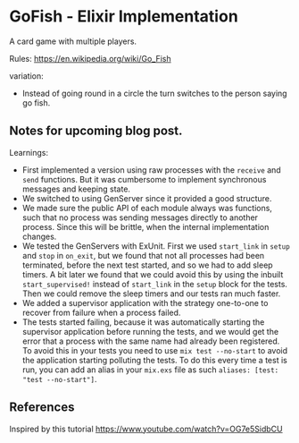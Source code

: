 # GoFish - Elixir Implementation

A card game with multiple players.

Rules:
https://en.wikipedia.org/wiki/Go_Fish

variation:
- Instead of going round in a circle the turn switches to the person saying go fish.

## Notes for upcoming blog post.

Learnings:
- First implemented a version using raw processes with the `receive` and `send` functions. But it was cumbersome to implement synchronous messages and keeping state.
- We switched to using GenServer since it provided a good structure.
- We made sure the public API of each module always was functions, such that no process was sending messages directly to another process. Since this will be brittle, when the internal implementation changes.
- We tested the GenServers with ExUnit. First we used `start_link` in `setup` and `stop` in `on_exit`, but we found that not all processes had been terminated, before the next test started, and so we had to add sleep timers. A bit later we found that we could avoid this by using the inbuilt `start_supervised!` instead of `start_link` in the `setup` block for the tests. Then we could remove the sleep timers and our tests ran much faster.
- We added a supervisor application with the strategy one-to-one to recover from failure when a process failed.
- The tests started failing, because it was automatically starting the supervisor application before running the tests, and we would get the error that a process with the same name had already been registered. To avoid this in your tests you need to use `mix test --no-start` to avoid the application starting polluting the tests. To do this every time a test is run, you can add an alias in your `mix.exs` file as such `aliases: [test: "test --no-start"]`.

## References
Inspired by this tutorial https://www.youtube.com/watch?v=OG7e5SidbCU